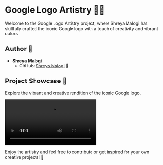 # Google Logo Artistry 🌈✨

Welcome to the Google Logo Artistry project, where Shreya Malogi has skillfully crafted the iconic Google logo with a touch of creativity and vibrant colors.

## Author 🎨

- **Shreya Malogi**
  - GitHub: [Shreya Malogi](https://github.com/shreyamalogi) 🚀

## Project Showcase 🚀

Explore the vibrant and creative rendition of the iconic Google logo.

![Google Logo Artistry](https://github.com/CodeMacrocosm/Turtle-a-Thon-23/blob/main/Turtle-a-thon/Google%20Logo/google%20logo%20gif.mp4)

Enjoy the artistry and feel free to contribute or get inspired for your own creative projects! 🎉




